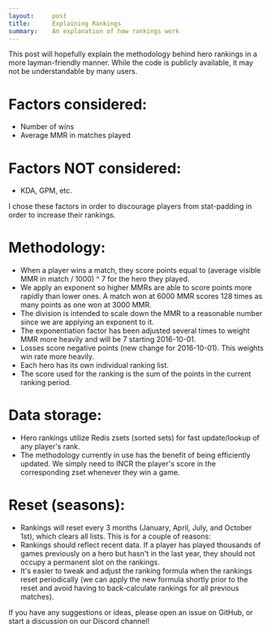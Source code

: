 ```yaml
---
layout:     post
title:      Explaining Rankings
summary:    An explanation of how rankings work
---
```


This post will hopefully explain the methodology behind hero rankings in a more layman-friendly manner.  While the code is publicly available, it may not be understandable by many users.

Factors considered:  
====

 * Number of wins  
 * Average MMR in matches played  

Factors NOT considered:  
====

 * KDA, GPM, etc.  
 
I chose these factors in order to discourage players from stat-padding in order to increase their rankings.

Methodology:  
====

 * When a player wins a match, they score points equal to (average visible MMR in match / 1000) ^ 7 for the hero they played.  
 * We apply an exponent so higher MMRs are able to score points more rapidly than lower ones.  A match won at 6000 MMR scores 128 times as many points as one won at 3000 MMR.  
 * The division is intended to scale down the MMR to a reasonable number since we are applying an exponent to it.  
 * The exponentiation factor has been adjusted several times to weight MMR more heavily and will be 7 starting 2016-10-01.  
 * Losses score negative points (new change for 2016-10-01).  This weights win rate more heavily.
 * Each hero has its own individual ranking list.
 * The score used for the ranking is the sum of the points in the current ranking period.

Data storage: 
====

 * Hero rankings utilize Redis zsets (sorted sets) for fast update/lookup of any player's rank.  
 * The methodology currently in use has the benefit of being efficiently updated.  We simply need to INCR the player's score in the corresponding zset whenever they win a game.  

Reset (seasons):  
====

 *  Rankings will reset every 3 months (January, April, July, and October 1st), which clears all lists.  This is for a couple of reasons:  
  * Rankings should reflect recent data.  If a player has played thousands of games previously on a hero but hasn't in the last year, they should not occupy a permanent slot on the rankings.  
  * It's easier to tweak and adjust the ranking formula when the rankings reset periodically (we can apply the new formula shortly prior to the reset and avoid having to back-calculate rankings for all previous matches).  

If you have any suggestions or ideas, please open an issue on GitHub, or start a discussion on our Discord channel!  
